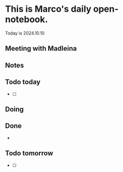 # This is Marco's daily open-notebook.

Today is 2024.10.10

## Meeting with Madleina



## Notes


## Todo today
- [ ] 

## Doing


## Done
*  


## Todo tomorrow
- [ ]